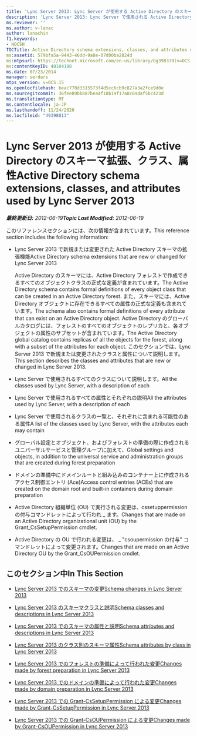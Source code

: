 ```yaml
---
title: 'Lync Server 2013: Lync Server が使用する Active Directory のスキーマ拡張、クラス、属性'
description: 'Lync Server 2013: Lync Server で使用される Active Directory スキーマの拡張機能、クラス、および属性。'
ms.reviewer: ''
ms.author: v-lanac
author: lanachin
f1.keywords:
- NOCSH
TOCTitle: Active Directory schema extensions, classes, and attributes used by Lync Server 2013
ms:assetid: 579bfa5a-9443-46dd-9a8e-07d00ba2824d
ms:mtpsurl: https://technet.microsoft.com/en-us/library/Gg398379(v=OCS.15)
ms:contentKeyID: 48184188
ms.date: 07/23/2014
manager: serdars
mtps_version: v=OCS.15
ms.openlocfilehash: beac778d3315573f4d5cc6cb9c827a3a2fce9d0e
ms.sourcegitcommit: 36fee89bb887bea4f18b19f17a8c69daf5bc423d
ms.translationtype: MT
ms.contentlocale: ja-JP
ms.lasthandoff: 11/24/2020
ms.locfileid: "49398013"
---
```

# <a name="active-directory-schema-extensions-classes-and-attributes-used-by-lync-server-2013"></a><span data-ttu-id="3503a-103">Lync Server 2013 が使用する Active Directory のスキーマ拡張、クラス、属性</span><span class="sxs-lookup"><span data-stu-id="3503a-103">Active Directory schema extensions, classes, and attributes used by Lync Server 2013</span></span>

<div data-xmlns="http://www.w3.org/1999/xhtml">

<div class="topic" data-xmlns="http://www.w3.org/1999/xhtml" data-msxsl="urn:schemas-microsoft-com:xslt" data-cs="https://msdn.microsoft.com/">

<div data-asp="https://msdn2.microsoft.com/asp">



</div>

<div id="mainSection">

<div id="mainBody"><span data-ttu-id="3503a-104">

<span> </span></span><span class="sxs-lookup"><span data-stu-id="3503a-104">

<span> </span></span></span>

<span data-ttu-id="3503a-105">_**最終更新日:** 2012-06-19_</span><span class="sxs-lookup"><span data-stu-id="3503a-105">_**Topic Last Modified:** 2012-06-19_</span></span>

<span data-ttu-id="3503a-106">このリファレンスセクションには、次の情報が含まれています。</span><span class="sxs-lookup"><span data-stu-id="3503a-106">This reference section includes the following information:</span></span>

  - <span data-ttu-id="3503a-107">Lync Server 2013 で新規または変更された Active Directory スキーマの拡張機能</span><span class="sxs-lookup"><span data-stu-id="3503a-107">Active Directory schema extensions that are new or changed for Lync Server 2013</span></span>
    
    <span data-ttu-id="3503a-108">Active Directory のスキーマには、Active Directory フォレストで作成できるすべてのオブジェクトクラスの正式な定義が含まれています。</span><span class="sxs-lookup"><span data-stu-id="3503a-108">The Active Directory schema contains formal definitions of every object class that can be created in an Active Directory forest.</span></span> <span data-ttu-id="3503a-109">また、スキーマには、Active Directory オブジェクトに存在できるすべての属性の正式な定義も含まれています。</span><span class="sxs-lookup"><span data-stu-id="3503a-109">The schema also contains formal definitions of every attribute that can exist on an Active Directory object.</span></span> <span data-ttu-id="3503a-110">Active Directory のグローバルカタログには、フォレストのすべてのオブジェクトのレプリカと、各オブジェクトの属性のサブセットが含まれています。</span><span class="sxs-lookup"><span data-stu-id="3503a-110">The Active Directory global catalog contains replicas of all the objects for the forest, along with a subset of the attributes for each object.</span></span> <span data-ttu-id="3503a-111">このセクションでは、Lync Server 2013 で新規または変更されたクラスと属性について説明します。</span><span class="sxs-lookup"><span data-stu-id="3503a-111">This section describes the classes and attributes that are new or changed in Lync Server 2013.</span></span>

  - <span data-ttu-id="3503a-112">Lync Server で使用されるすべてのクラスについて説明します。</span><span class="sxs-lookup"><span data-stu-id="3503a-112">All the classes used by Lync Server, with a description of each</span></span>

  - <span data-ttu-id="3503a-113">Lync Server で使用されるすべての属性とそれぞれの説明</span><span class="sxs-lookup"><span data-stu-id="3503a-113">All the attributes used by Lync Server, with a description of each</span></span>

  - <span data-ttu-id="3503a-114">Lync Server で使用されるクラスの一覧と、それぞれに含まれる可能性のある属性</span><span class="sxs-lookup"><span data-stu-id="3503a-114">A list of the classes used by Lync Server, with the attributes each may contain</span></span>

  - <span data-ttu-id="3503a-115">グローバル設定とオブジェクト、およびフォレストの準備の際に作成されるユニバーサルサービスと管理グループに加えて、</span><span class="sxs-lookup"><span data-stu-id="3503a-115">Global settings and objects, in addition to the universal service and administration groups that are created during forest preparation</span></span>

  - <span data-ttu-id="3503a-116">ドメインの準備中にドメインルートと組み込みのコンテナー上に作成されるアクセス制御エントリ (Ace)</span><span class="sxs-lookup"><span data-stu-id="3503a-116">Access control entries (ACEs) that are created on the domain root and built-in containers during domain preparation</span></span>

  - <span data-ttu-id="3503a-117">Active Directory 組織単位 (OU) で実行される変更は、cssetuppermission の付与コマンドレットによって行われ \_ ます。</span><span class="sxs-lookup"><span data-stu-id="3503a-117">Changes that are made on an Active Directory organizational unit (OU) by the Grant\_CsSetupPermission cmdlet.</span></span>

  - <span data-ttu-id="3503a-118">Active Directory の OU で行われる変更は、 \_ "csoupermission の付与" コマンドレットによって変更されます。</span><span class="sxs-lookup"><span data-stu-id="3503a-118">Changes that are made on an Active Directory OU by the Grant\_CsOUPermission cmdlet.</span></span>

<div>

## <a name="in-this-section"></a><span data-ttu-id="3503a-119">このセクション中</span><span class="sxs-lookup"><span data-stu-id="3503a-119">In This Section</span></span>

  - [<span data-ttu-id="3503a-120">Lync Server 2013 でのスキーマの変更</span><span class="sxs-lookup"><span data-stu-id="3503a-120">Schema changes in Lync Server 2013</span></span>](lync-server-2013-schema-changes-in-lync-server-2013.md)

  - [<span data-ttu-id="3503a-121">Lync Server 2013 のスキーマクラスと説明</span><span class="sxs-lookup"><span data-stu-id="3503a-121">Schema classes and descriptions in Lync Server 2013</span></span>](lync-server-2013-schema-classes-and-descriptions.md)

  - [<span data-ttu-id="3503a-122">Lync Server 2013 でのスキーマの属性と説明</span><span class="sxs-lookup"><span data-stu-id="3503a-122">Schema attributes and descriptions in Lync Server 2013</span></span>](lync-server-2013-schema-attributes-and-descriptions.md)

  - [<span data-ttu-id="3503a-123">Lync Server 2013 のクラス別のスキーマ属性</span><span class="sxs-lookup"><span data-stu-id="3503a-123">Schema attributes by class in Lync Server 2013</span></span>](lync-server-2013-schema-attributes-by-class.md)

  - [<span data-ttu-id="3503a-124">Lync Server 2013 でのフォレストの準備によって行われた変更</span><span class="sxs-lookup"><span data-stu-id="3503a-124">Changes made by forest preparation in Lync Server 2013</span></span>](lync-server-2013-changes-made-by-forest-preparation.md)

  - [<span data-ttu-id="3503a-125">Lync Server 2013 でのドメインの準備によって行われた変更</span><span class="sxs-lookup"><span data-stu-id="3503a-125">Changes made by domain preparation in Lync Server 2013</span></span>](lync-server-2013-changes-made-by-domain-preparation.md)

  - [<span data-ttu-id="3503a-126">Lync Server 2013 での Grant-CsSetupPermission による変更</span><span class="sxs-lookup"><span data-stu-id="3503a-126">Changes made by Grant-CsSetupPermission in Lync Server 2013</span></span>](lync-server-2013-changes-made-by-https://docs.microsoft.com/powershell/module/skype/Grant-CsSetupPermission)

  - [<span data-ttu-id="3503a-127">Lync Server 2013 での Grant-CsOUPermission による変更</span><span class="sxs-lookup"><span data-stu-id="3503a-127">Changes made by Grant-CsOUPermission in Lync Server 2013</span></span>](lync-server-2013-changes-made-by-https://docs.microsoft.com/powershell/module/skype/Grant-CsOUPermission)

<span data-ttu-id="3503a-128"></div>

</div>

<span> </span>

</div>

</div>

</span><span class="sxs-lookup"><span data-stu-id="3503a-128"></div>

</div>

<span> </span>

</div>

</div>

</span></span></div>

